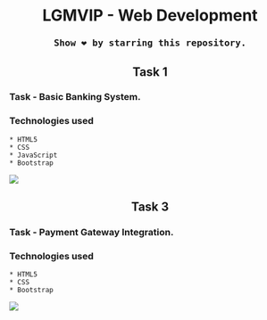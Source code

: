 <h1 align="center">LGMVIP - Web Development</h1>

### <div align="center"><samp>Show ❤️ by starring this repository.</samp></div>

<h2 align="center">Task 1</h2>

### Task - Basic Banking System.

### Technologies used

    * HTML5
    * CSS
    * JavaScript
    * Bootstrap

<img src="https://user-images.githubusercontent.com/73097560/115834477-dbab4500-a447-11eb-908a-139a6edaec5c.gif">

<h2 align="center">Task 3</h2>

### Task - Payment Gateway Integration.

### Technologies used

    * HTML5
    * CSS
    * Bootstrap

<img src="https://user-images.githubusercontent.com/73097560/115834477-dbab4500-a447-11eb-908a-139a6edaec5c.gif">
